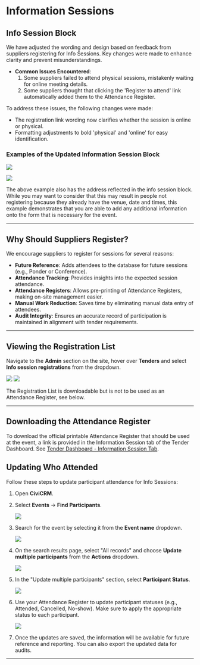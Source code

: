 # Information Sessions

## Info Session Block

We have adjusted the wording and design based on feedback from suppliers registering for Info Sessions. Key changes were made to enhance clarity and prevent misunderstandings.

- **Common Issues Encountered**:
    1. Some suppliers failed to attend physical sessions, mistakenly waiting for online meeting details.
    2. Some suppliers thought that clicking the 'Register to attend' link automatically added them to the Attendance Register.

To address these issues, the following changes were made:

- The registration link wording now clarifies whether the session is online or physical.
- Formatting adjustments to bold 'physical' and 'online' for easy identification.

### Examples of the Updated Information Session Block

![](../img/info-session-1.png)

![](../img/info-session-2.png)

The above example also has the address reflected in the info session block. While you may want to consider that this may result in people not registering because they already have the venue, date and times, this example demonstrates that you are able to add any additional information onto the form that is necessary for the event.

---

## Why Should Suppliers Register?

We encourage suppliers to register for sessions for several reasons:

- **Future Reference**: Adds attendees to the database for future sessions (e.g., Ponder or Conference).
- **Attendance Tracking**: Provides insights into the expected session attendance.
- **Attendance Registers**: Allows pre-printing of Attendance Registers, making on-site management easier.
- **Manual Work Reduction**: Saves time by eliminating manual data entry of attendees.
- **Audit Integrity**: Ensures an accurate record of participation is maintained in alignment with tender requirements.

---

## Viewing the Registration List

Navigate to the **Admin** section on the site, hover over **Tenders** and select **Info session registrations** from the dropdown.

![](../img/info-session-3.png)
![](../img/info-session-4.png)

The Registration List is downloadable but is not to be used as an Attendance Register, see below.

---

## Downloading the Attendance Register

To download the official printable Attendance Register that should be used at the event, a link is provided in the Information Session tab of the Tender Dashboard. See [Tender Dashboard - Information Session Tab](./tender-dashboard/#information-session-tab).

## Updating Who Attended

Follow these steps to update participant attendance for Info Sessions:

1. Open **CiviCRM**.
2. Select **Events** → **Find Participants**.

    ![](../img/info-session-5.png)

3. Search for the event by selecting it from the **Event name** dropdown.

    ![](../img/info-session-6.png)

4. On the search results page, select "All records" and choose **Update multiple participants** from the **Actions** dropdown.

    ![](../img/info-session-7.png)

5. In the "Update multiple participants" section, select **Participant Status**.

    ![](../img/info-session-8.png)

6. Use your Attendance Register to update participant statuses (e.g., Attended, Cancelled, No-show). Make sure to apply the appropriate status to each participant.

    ![](../img/info-session-9.png)

7. Once the updates are saved, the information will be available for future reference and reporting. You can also export the updated data for audits.

---
